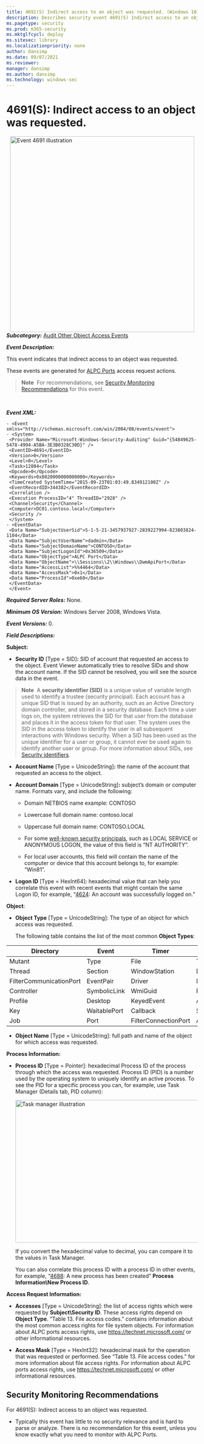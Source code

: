 ```yaml
---
title: 4691(S) Indirect access to an object was requested. (Windows 10)
description: Describes security event 4691(S) Indirect access to an object was requested.
ms.pagetype: security
ms.prod: m365-security
ms.mktglfcycl: deploy
ms.sitesec: library
ms.localizationpriority: none
author: dansimp
ms.date: 09/07/2021
ms.reviewer: 
manager: dansimp
ms.author: dansimp
ms.technology: windows-sec
---
```


# 4691(S): Indirect access to an object was requested.


<img src="images/event-4691.png" alt="Event 4691 illustration" width="485" height="515" hspace="10" align="left" />

***Subcategory:***&nbsp;[Audit Other Object Access Events](audit-other-object-access-events.md)

***Event Description:***

This event indicates that indirect access to an object was requested.

These events are generated for [ALPC Ports](/windows/win32/etw/alpc) access request actions.

> **Note**&nbsp;&nbsp;For recommendations, see [Security Monitoring Recommendations](#security-monitoring-recommendations) for this event.

<br clear="all">

***Event XML:***
```
- <Event xmlns="http://schemas.microsoft.com/win/2004/08/events/event">
- <System>
 <Provider Name="Microsoft-Windows-Security-Auditing" Guid="{54849625-5478-4994-A5BA-3E3B0328C30D}" /> 
 <EventID>4691</EventID> 
 <Version>0</Version> 
 <Level>0</Level> 
 <Task>12804</Task> 
 <Opcode>0</Opcode> 
 <Keywords>0x8020000000000000</Keywords> 
 <TimeCreated SystemTime="2015-09-23T01:03:49.834912100Z" /> 
 <EventRecordID>344382</EventRecordID> 
 <Correlation /> 
 <Execution ProcessID="4" ThreadID="2928" /> 
 <Channel>Security</Channel> 
 <Computer>DC01.contoso.local</Computer> 
 <Security /> 
 </System>
- <EventData>
 <Data Name="SubjectUserSid">S-1-5-21-3457937927-2839227994-823803824-1104</Data> 
 <Data Name="SubjectUserName">dadmin</Data> 
 <Data Name="SubjectDomainName">CONTOSO</Data> 
 <Data Name="SubjectLogonId">0x36509</Data> 
 <Data Name="ObjectType">ALPC Port</Data> 
 <Data Name="ObjectName">\\Sessions\\2\\Windows\\DwmApiPort</Data> 
 <Data Name="AccessList">%%4464</Data> 
 <Data Name="AccessMask">0x1</Data> 
 <Data Name="ProcessId">0xe60</Data> 
 </EventData>
 </Event>

```

***Required Server Roles:*** None.

***Minimum OS Version:*** Windows Server 2008, Windows Vista.

***Event Versions:*** 0.

***Field Descriptions:***

**Subject:**

-   **Security ID** \[Type = SID\]**:** SID of account that requested an access to the object. Event Viewer automatically tries to resolve SIDs and show the account name. If the SID cannot be resolved, you will see the source data in the event.

> **Note**&nbsp;&nbsp;A **security identifier (SID)** is a unique value of variable length used to identify a trustee (security principal). Each account has a unique SID that is issued by an authority, such as an Active Directory domain controller, and stored in a security database. Each time a user logs on, the system retrieves the SID for that user from the database and places it in the access token for that user. The system uses the SID in the access token to identify the user in all subsequent interactions with Windows security. When a SID has been used as the unique identifier for a user or group, it cannot ever be used again to identify another user or group. For more information about SIDs, see [Security identifiers](/windows/access-protection/access-control/security-identifiers).

-   **Account Name** \[Type = UnicodeString\]**:** the name of the account that requested an access to the object.

-   **Account Domain** \[Type = UnicodeString\]**:** subject’s domain or computer name. Formats vary, and include the following:

    -   Domain NETBIOS name example: CONTOSO

    -   Lowercase full domain name: contoso.local

    -   Uppercase full domain name: CONTOSO.LOCAL

    -   For some [well-known security principals](https://support.microsoft.com/kb/243330), such as LOCAL SERVICE or ANONYMOUS LOGON, the value of this field is “NT AUTHORITY”.

    -   For local user accounts, this field will contain the name of the computer or device that this account belongs to, for example: “Win81”.

-   **Logon ID** \[Type = HexInt64\]**:** hexadecimal value that can help you correlate this event with recent events that might contain the same Logon ID, for example, “[4624](event-4624.md): An account was successfully logged on.”

**Object**:

-   **Object Type** \[Type = UnicodeString\]: The type of an object for which access was requested.

    The following table contains the list of the most common **Object Types**:

| Directory               | Event        | Timer                | Device       |
|-------------------------|--------------|----------------------|--------------|
| Mutant                  | Type         | File                 | Token        |
| Thread                  | Section      | WindowStation        | DebugObject  |
| FilterCommunicationPort | EventPair    | Driver               | IoCompletion |
| Controller              | SymbolicLink | WmiGuid              | Process      |
| Profile                 | Desktop      | KeyedEvent           | Adapter      |
| Key                     | WaitablePort | Callback             | Semaphore    |
| Job                     | Port         | FilterConnectionPort | ALPC Port    |

-   **Object Name** \[Type = UnicodeString\]: full path and name of the object for which access was requested.

**Process Information:**

-   **Process ID** \[Type = Pointer\]: hexadecimal Process ID of the process through which the access was requested. Process ID (PID) is a number used by the operating system to uniquely identify an active process. To see the PID for a specific process you can, for example, use Task Manager (Details tab, PID column):

    <img src="images/task-manager.png" alt="Task manager illustration" width="585" height="375" />

    If you convert the hexadecimal value to decimal, you can compare it to the values in Task Manager.

    You can also correlate this process ID with a process ID in other events, for example, “[4688](event-4688.md): A new process has been created” **Process Information\\New Process ID**.

**Access Request Information:**

-   **Accesses** \[Type = UnicodeString\]: the list of access rights which were requested by **Subject\\Security ID**. These access rights depend on **Object Type**. “Table 13. File access codes.” contains information about the most common access rights for file system objects. For information about ALPC ports access rights, use <https://technet.microsoft.com/> or other informational resources.

-   **Access Mask** \[Type = HexInt32\]: hexadecimal mask for the operation that was requested or performed. See “Table 13. File access codes.” for more information about file access rights. For information about ALPC ports access rights, use <https://technet.microsoft.com/> or other informational resources.

## Security Monitoring Recommendations

For 4691(S): Indirect access to an object was requested.

-   Typically this event has little to no security relevance and is hard to parse or analyze. There is no recommendation for this event, unless you know exactly what you need to monitor with ALPC Ports.